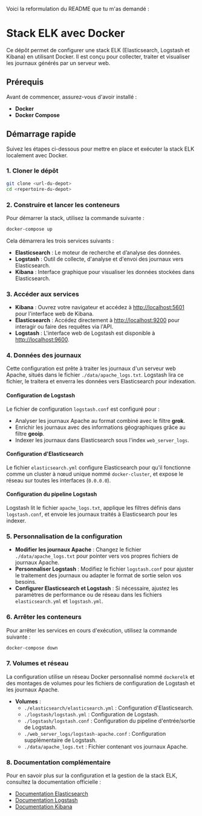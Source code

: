 Voici la reformulation du README que tu m'as demandé :
# Stack ELK avec Docker

Ce dépôt permet de configurer une stack ELK (Elasticsearch, Logstash et Kibana) en utilisant Docker. Il est conçu pour collecter, traiter et visualiser les journaux générés par un serveur web.

## Prérequis

Avant de commencer, assurez-vous d'avoir installé :

- **Docker**
- **Docker Compose**

## Démarrage rapide

Suivez les étapes ci-dessous pour mettre en place et exécuter la stack ELK localement avec Docker.

### 1. Cloner le dépôt

```bash
git clone <url-du-depot>
cd <repertoire-du-depot>
```

### 2. Construire et lancer les conteneurs

Pour démarrer la stack, utilisez la commande suivante :

```bash
docker-compose up
```

Cela démarrera les trois services suivants :

- **Elasticsearch** : Le moteur de recherche et d’analyse des données.
- **Logstash** : Outil de collecte, d'analyse et d'envoi des journaux vers Elasticsearch.
- **Kibana** : Interface graphique pour visualiser les données stockées dans Elasticsearch.

### 3. Accéder aux services

- **Kibana** : Ouvrez votre navigateur et accédez à [http://localhost:5601](http://localhost:5601) pour l'interface web de Kibana.
- **Elasticsearch** : Accédez directement à [http://localhost:9200](http://localhost:9200) pour interagir ou faire des requêtes via l'API.
- **Logstash** : L'interface web de Logstash est disponible à [http://localhost:9600](http://localhost:9600).

### 4. Données des journaux

Cette configuration est prête à traiter les journaux d'un serveur web Apache, situés dans le fichier `./data/apache_logs.txt`. Logstash lira ce fichier, le traitera et enverra les données vers Elasticsearch pour indexation.

#### Configuration de Logstash

Le fichier de configuration `logstash.conf` est configuré pour :

- Analyser les journaux Apache au format combiné avec le filtre **grok**.
- Enrichir les journaux avec des informations géographiques grâce au filtre **geoip**.
- Indexer les journaux dans Elasticsearch sous l'index `web_server_logs`.

#### Configuration d'Elasticsearch

Le fichier `elasticsearch.yml` configure Elasticsearch pour qu'il fonctionne comme un cluster à nœud unique nommé `docker-cluster`, et expose le réseau sur toutes les interfaces (`0.0.0.0`).

#### Configuration du pipeline Logstash

Logstash lit le fichier `apache_logs.txt`, applique les filtres définis dans `logstash.conf`, et envoie les journaux traités à Elasticsearch pour les indexer.

### 5. Personnalisation de la configuration

- **Modifier les journaux Apache** : Changez le fichier `./data/apache_logs.txt` pour pointer vers vos propres fichiers de journaux Apache.
- **Personnaliser Logstash** : Modifiez le fichier `logstash.conf` pour ajuster le traitement des journaux ou adapter le format de sortie selon vos besoins.
- **Configurer Elasticsearch et Logstash** : Si nécessaire, ajustez les paramètres de performance ou de réseau dans les fichiers `elasticsearch.yml` et `logstash.yml`.

### 6. Arrêter les conteneurs

Pour arrêter les services en cours d'exécution, utilisez la commande suivante :

```bash
docker-compose down
```

### 7. Volumes et réseau

La configuration utilise un réseau Docker personnalisé nommé `dockerelk` et des montages de volumes pour les fichiers de configuration de Logstash et les journaux Apache.

- **Volumes** :
    - `./elasticsearch/elasticsearch.yml` : Configuration d'Elasticsearch.
    - `./logstash/logstash.yml` : Configuration de Logstash.
    - `./logstash/logstash.conf` : Configuration du pipeline d'entrée/sortie de Logstash.
    - `./web_server_logs/logstash-apache.conf` : Configuration supplémentaire de Logstash.
    - `./data/apache_logs.txt` : Fichier contenant vos journaux Apache.

### 8. Documentation complémentaire

Pour en savoir plus sur la configuration et la gestion de la stack ELK, consultez la documentation officielle :

- [Documentation Elasticsearch](https://www.elastic.co/guide/en/elasticsearch/reference/index.html)
- [Documentation Logstash](https://www.elastic.co/guide/en/logstash/index.html)
- [Documentation Kibana](https://www.elastic.co/guide/en/kibana/index.html)
```